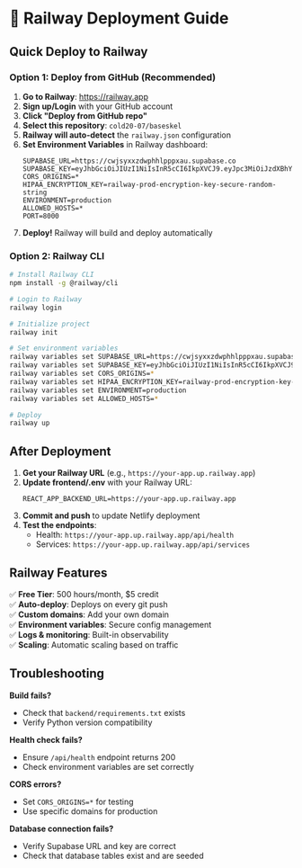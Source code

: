 # 🚂 Railway Deployment Guide

## Quick Deploy to Railway

### **Option 1: Deploy from GitHub (Recommended)**

1. **Go to Railway**: https://railway.app
2. **Sign up/Login** with your GitHub account
3. **Click "Deploy from GitHub repo"**
4. **Select this repository**: `cold20-07/baseskel`
5. **Railway will auto-detect** the `railway.json` configuration
6. **Set Environment Variables** in Railway dashboard:
   ```
   SUPABASE_URL=https://cwjsyxxzdwphhlpppxau.supabase.co
   SUPABASE_KEY=eyJhbGciOiJIUzI1NiIsInR5cCI6IkpXVCJ9.eyJpc3MiOiJzdXBhYmFzZSIsInJlZiI6ImN3anN5eHh6ZHdwaGhscHBweGF1Iiwicm9sZSI6ImFub24iLCJpYXQiOjE3NjE2MzA2MTUsImV4cCI6MjA3NzIwNjYxNX0.7qmRxFhZr_rHwKRp_YaD3HB4D30feclY3xNPipoJvr0
   CORS_ORIGINS=*
   HIPAA_ENCRYPTION_KEY=railway-prod-encryption-key-secure-random-string
   ENVIRONMENT=production
   ALLOWED_HOSTS=*
   PORT=8000
   ```
7. **Deploy!** Railway will build and deploy automatically

### **Option 2: Railway CLI**

```bash
# Install Railway CLI
npm install -g @railway/cli

# Login to Railway
railway login

# Initialize project
railway init

# Set environment variables
railway variables set SUPABASE_URL=https://cwjsyxxzdwphhlpppxau.supabase.co
railway variables set SUPABASE_KEY=eyJhbGciOiJIUzI1NiIsInR5cCI6IkpXVCJ9.eyJpc3MiOiJzdXBhYmFzZSIsInJlZiI6ImN3anN5eHh6ZHdwaGhscHBweGF1Iiwicm9sZSI6ImFub24iLCJpYXQiOjE3NjE2MzA2MTUsImV4cCI6MjA3NzIwNjYxNX0.7qmRxFhZr_rHwKRp_YaD3HB4D30feclY3xNPipoJvr0
railway variables set CORS_ORIGINS=*
railway variables set HIPAA_ENCRYPTION_KEY=railway-prod-encryption-key-secure-random-string
railway variables set ENVIRONMENT=production
railway variables set ALLOWED_HOSTS=*

# Deploy
railway up
```

## After Deployment

1. **Get your Railway URL** (e.g., `https://your-app.up.railway.app`)
2. **Update frontend/.env** with your Railway URL:
   ```
   REACT_APP_BACKEND_URL=https://your-app.up.railway.app
   ```
3. **Commit and push** to update Netlify deployment
4. **Test the endpoints**:
   - Health: `https://your-app.up.railway.app/api/health`
   - Services: `https://your-app.up.railway.app/api/services`

## Railway Features

✅ **Free Tier**: 500 hours/month, $5 credit  
✅ **Auto-deploy**: Deploys on every git push  
✅ **Custom domains**: Add your own domain  
✅ **Environment variables**: Secure config management  
✅ **Logs & monitoring**: Built-in observability  
✅ **Scaling**: Automatic scaling based on traffic  

## Troubleshooting

**Build fails?**
- Check that `backend/requirements.txt` exists
- Verify Python version compatibility

**Health check fails?**
- Ensure `/api/health` endpoint returns 200
- Check environment variables are set correctly

**CORS errors?**
- Set `CORS_ORIGINS=*` for testing
- Use specific domains for production

**Database connection fails?**
- Verify Supabase URL and key are correct
- Check that database tables exist and are seeded